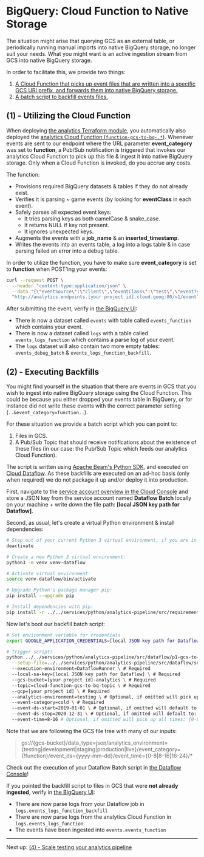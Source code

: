 # BigQuery: Cloud Function to Native Storage

The situation might arise that querying GCS as an external table, or periodically running manual imports into native BigQuery storage, no longer suit your needs. What you might want is an active ingestion stream from GCS into native BigQuery storage.

In order to facilitate this, we provide two things:

1. [A Cloud Function that picks up event files that are written into a specific GCS URI prefix, and forwards them into native BigQuery storage.](#1---utilizing-the-cloud-function)
2. [A batch script to backfill events files.](#2---executing-backfills)

## (1) - Utilizing the Cloud Function

When deploying [the analytics Terraform module](../../services/terraform/module-analytics), you automatically also deployed the [analytics Cloud Function (`function-gcs-to-bq-.*`)](https://console.cloud.google.com/functions/list). Whenever events are sent to our endpoint where the URL parameter **event_category** was set to **function**, a Pub/Sub notification is triggered that invokes our analytics Cloud Function to pick up this file & ingest it into native BigQuery storage. Only when a Cloud Function is invoked, do you accrue any costs.

The function:

- Provisions required BigQuery datasets & tables if they do not already exist.
- Verifies it is parsing ~ game events (by looking for **eventClass** in each event).
- Safely parses all expected event keys:
    + It tries parsing keys as both camelCase & snake_case.
    + It returns NULL if key not present.
    + It ignores unexpected keys.
- Augments the events with a **job_name** & an **inserted_timestamp**.
- Writes the events into an events table, a log into a logs table & in case parsing failed an error into a debug table.

In order to utilize the function, you have to make sure **event_category** is set to **function** when POST'ing your events:

```bash
curl --request POST \
  --header "content-type:application/json" \
  --data "{\"eventSource\":\"client\",\"eventClass\":\"test\",\"eventType\":\"cloud_function\",\"eventTimestamp\":1562599755,\"eventIndex\":6,\"sessionId\":\"f58179a375290599dde17f7c6d546d78\",\"buildVersion\":\"2.0.13\",\"eventEnvironment\":\"testing\",\"eventAttributes\":{\"playerId\": 12345678}}" \
  "http://analytics.endpoints.[your project id].cloud.goog:80/v1/event?key=[your gcp api key]&analytics_environment=testing&event_category=function&session_id=f58179a375290599dde17f7c6d546d78"
```

After submitting the event, verify in [the BigQuery UI](https://console.cloud.google.com/bigquery):

- There is now a dataset called `events` with table called `events_function` which contains your event.
- There is now a dataset called `logs` with a table called `events_logs_function` which contains a parse log of your event.
- The `logs` dataset will also contain two more empty tables: `events_debug_batch` & `events_logs_function_backfill`.

## (2) - Executing Backfills

You might find yourself in the situation that there are events in GCS that you wish to ingest into native BigQuery storage using the Cloud Function. This could be because you either dropped your events table in BigQuery, or for instance did not write these events with the correct parameter setting (`..&event_category=function..`).

For these situation we provide a batch script which you can point to:

1. Files in GCS.
2. A Pub/Sub Topic that should receive notifications about the existence of these files (in our case: the Pub/Sub Topic which feeds our analytics Cloud Function).

The script is written using [Apache Beam's Python SDK](https://beam.apache.org/documentation/sdks/python/), and executed on [Cloud Dataflow](https://cloud.google.com/dataflow/). As these backfills are executed on an ad-hoc basis (only when required) we do not package it up and/or deploy it into production.

First, navigate to the [service account overview in the Cloud Console](https://console.cloud.google.com/iam-admin/serviceaccounts) and store a JSON key from the service account named **Dataflow Batch** locally on your machine + write down the file path: **[local JSON key path for Dataflow]**.

Second, as usual, let's create a virtual Python environment & install dependencies:

```bash
# Step out of your current Python 3 virtual environment, if you are in one:
deactivate

# Create a new Python 3 virtual environment:
python3 -m venv venv-dataflow

# Activate virtual environment:
source venv-dataflow/bin/activate

# Upgrade Python's package manager pip:
pip install --upgrade pip

# Install dependencies with pip:
pip install -r ../../services/python/analytics-pipeline/src/requirements/dataflow.txt
```

Now let's boot our backfill batch script:

```bash
# Set environment variable for credentials
export GOOGLE_APPLICATION_CREDENTIALS=[local JSON key path for Dataflow]

# Trigger script!
python ../../services/python/analytics-pipeline/src/dataflow/p1-gcs-to-bq-backfill.py  \
  --setup-file=../../services/python/analytics-pipeline/src/dataflow/setup.py \ # Required
  --execution-environment=DataflowRunner \ # Required
  --local-sa-key=[local JSON key path for Dataflow] \ # Required
  --gcs-bucket=[your project id]-analytics \ # Required
  --topic=cloud-function-gcs-to-bq-topic \ # Required
  --gcp=[your project id] \ # Required
  --analytics-environment=testing \ # Optional, if omitted will pick up all environments: {testing, development, staging, development, production, live}
  --event-category=cold \ # Required
  --event-ds-start=2019-01-01 \ # Optional, if omitted will default to: 2019-01-01
  --event-ds-stop=2020-12-31 \ # Optional, if omitted will default to: 2020-12-31
  --event-time=8-16 # Optional, if omitted will pick up all times: {0-8, 8-16, 16-24}
```

Note that we are following the GCS file tree with many of our inputs:

> gs://{gcs-bucket}/data_type=json/analytics_environment={testing|development|staging|production|live}/event_category={!function}/event_ds={yyyy-mm-dd}/event_time={0-8|8-16|16-24}/*

Check out the execution of your Dataflow Batch script in [the Dataflow Console](https://console.cloud.google.com/dataflow)!

If you pointed the backfill script to files in GCS that were **not already ingested**, verify in [the BigQuery UI](https://console.cloud.google.com/bigquery):

- There are now parse logs from your Dataflow job in `logs.events_logs_function_backfill`
- There are now parse logs from the analytics Cloud Function in `logs.events_logs_function`
- The events have been ingested into `events.events_function`

---

Next up: [(4) - Scale testing your analytics pipeline](./4-scale-test.md)
